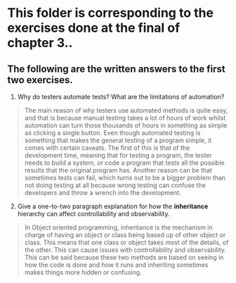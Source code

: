 # This folder is corresponding to the exercises done at the final of chapter 3.. #


## The following are the written answers to the first two exercises. ##

1. Why do testers automate tests? What are the limitations of automation?

>The main reason of why testers use automated methods is quite easy, and that is because manual testing takes a lot of hours of work whilst automation can turn those thousands of hours in something as simple as clicking a single button. 
Even though automated testing is something that makes the general testing of a program simple, it comes with certain caveats. The first of this is that of the development time, meaning that for testing a program, the tester needs to build a system, or code a program that tests all the possible results that the original program has. Another reason can be that sometimes tests can fail, which turns out to be a bigger problem than not doing testing at all because wrong testing can confuse the developers and throw a wrench into the development.

2. Give a one-to-two paragraph explanation for how the **inheritance** hierarchy can affect controllability and observability.

>In Object oriented programming, inheritance is the mechanism in charge of having an object or class being based up of other object or class. This means that one class or object takes most of the details, of the other. This can cause issues with controllability and observability. This can be said because these two methods are based on seeing in how the code is done and how it runs and inheriting sometimes makes things more hidden or confusing.
